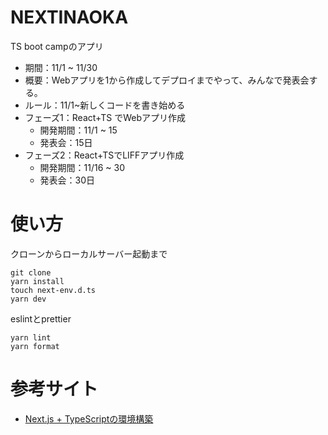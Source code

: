 # NEXTINAOKA
TS boot campのアプリ  
- 期間：11/1 ~ 11/30  
- 概要：Webアプリを1から作成してデプロイまでやって、みんなで発表会する。  
- ルール：11/1~新しくコードを書き始める  
- フェーズ1：React+TS でWebアプリ作成
    - 開発期間：11/1 ~ 15
    - 発表会：15日
- フェーズ2：React+TSでLIFFアプリ作成
    - 開発期間：11/16 ~ 30
    - 発表会：30日

# 使い方
クローンからローカルサーバー起動まで
```
git clone 
yarn install
touch next-env.d.ts
yarn dev
```
eslintとprettier
```
yarn lint
yarn format
```

# 参考サイト
- [Next.js + TypeScriptの環境構築](https://qiita.com/itachi/items/05fbe67c7168703a34e7)
